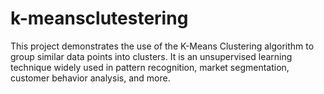 # k-meansclutestering
This project demonstrates the use of the K-Means Clustering algorithm to group similar data points into clusters. It is an unsupervised learning technique widely used in pattern recognition, market segmentation, customer behavior analysis, and more.
